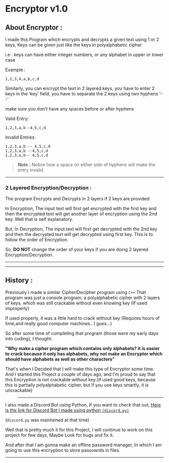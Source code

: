 # **Encryptor v1.0**
## **About Encryptor :**
I made this Program which encrypts and decrypts a given text using 1 or 2 keys, Keys can be given just like the keys in polyalphabetic cipher

i.e : keys can have either integer numbers, or any alphabet in upper or lower case

Example : 

    1,2,3,4,a,b,c,d 

Similarly, you can encrypt the text in 2 layered keys, you have to enter 2 keys in the 'key' field, you have to separate the 2 keys using two hyphens '--'

make sure you don't have any spaces before or after hyphens

Valid Entry:

    1,2,3,a,b--4,5,c,d

Invalid Entries:

    1,2,3,a,b -- 4,5,c,d
    1,2,3,a,b --4,5,c,d
    1,2,3,a,b-- 4,5,c,d

> ***Note :*** Notice how a space on either side of hyphens will make the entry invalid

***
### **2 Layered Encryption/Decryption :**
The program Encrypts and Decrypts in 2 layers if 2 keys are provided

In Encryption, The input text will first get encrypted with the first key and then the encrypted text will get another layer of encryption using the 2nd key.
Well that is self explanatory.

But, In Decryption, The input text will first get decrypted with the 2nd key and then the decrypted text will get decrypted using first key.
This is to follow the order of Encryption.

So, **DO NOT** change the order of your keys if you are doing 2 layered Encryption/Decryption.
***
***
## **History :**
Previously I made a similar Cipher/Decipher program using `C++`
That program was just a console program, a polyalphabetic cipher with 2 layers of keys, which was still crackable without even knowing key (If used improperly)

If used properly, it was a little hard to crack without key (Requires hours of time,and really good computer machines.. I gues...)

So after some time of completing that program (those were my early days into coding), I thought:

**"Why make a cipher program which contains only alphabets? it is easier to crack because it only has alphabets, why not make an Encryptor which should have alphabets as well as other characters"**

That's when I Decided that I will make this type of Encryptor some time.
And I started this Project a couple of days ago, and I'm proud to say that this Encryption is not crackable without key.(if used good keys, because this is partially polyalphabetic cipher, but if you use keys smartly, it is uncrackable)

>---
I also made a Discord Bot using Python, If you want to check that out, [Here is the link for Discord Bot I made using python `(discord.py)`](https://github.com/UraniumX92/Discord-Bot-using-py "Link to Discord Bot using Python made by UraniumX92") 

(`discord.py` was maintained at that time)

Well that is pretty much it for this Project, I will continue to work on this project for few days, Maybe Look for bugs and fix it.

And after that I am gonna make an offline password manager, In which I am going to use this encryption to store passowrds in files.
***
    